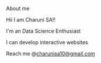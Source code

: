 About me


Hii I am Charuni SA!!


I'm an Data Science Enthusiast


I can develop interactive websites


Reach me @charunisa10@gmail.com

